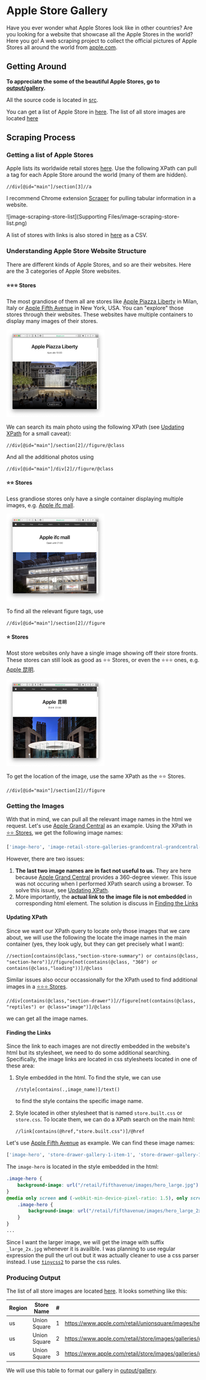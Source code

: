# Apple Store Gallery

Have you ever wonder what Apple Stores look like in other countries? Are you looking for a website that showcase all the Apple Stores in the world? Here you go! A web scraping project to collect the official pictures of Apple Stores all around the world from [apple.com](apple.com).

## Getting Around

**To appreciate the some of the beautiful Apple Stores, go to [output/gallery](output/gallery).**

All the source code is located in [src](src).

You can get a list of Apple Store in [here](./output/apple_store_list.csv). The list of all store images are located [here](./output/all_images.csv)

## Scraping Process

### Getting a list of Apple Stores

Apple lists its worldwide retail stores [here](https://www.apple.com/retail/storelist/). Use the following XPath can pull a tag for each Apple Store around the world (many of them are hidden). 

```xquery
//div[@id="main"]/section[3]//a
```

I recommend Chrome extension [Scraper](https://chrome.google.com/webstore/detail/scraper/mbigbapnjcgaffohmbkdlecaccepngjd) for pulling tabular information in a website.

![image-scraping-store-list](Supporting Files/image-scraping-store-list.png)

A list of stores with links is also stored in [here](./output/apple_store_list.csv) as a CSV.

### Understanding Apple Store Website Structure

There are different kinds of Apple Stores, and so are their websites. Here are the 3 categories of Apple Store websites. 

#### ⭐️⭐️⭐️ Stores

The most grandiose of them all are stores like [Apple Piazza Liberty](https://www.apple.com/it/retail/piazzaliberty/) in Milan, Italy or [Apple Fifth Avenue](https://www.apple.com/retail/fifthavenue/) in New York, USA. You can "explore" those stores through their websites. These websites have multiple containers to display many images of their stores.

<img src="Supporting Files/image-apple-piazza-liberty.png" alt="Apple Piazza Liberty" style="zoom: 25%;" />

We can search its main photo using the following XPath (see [Updating XPath](#Updating-XPath) for a small caveat):

```xquery
//div[@id="main"]/section[2]//figure/@class
```

And all the additional photos using

```xquery
//div[@id="main"]/div[2]//figure/@class
```

#### ⭐️⭐️ Stores

Less grandiose stores only have a single container displaying multiple images, e.g. [Apple ifc mall](https://www.apple.com/hk/en/retail/ifcmall/). 

<img src="Supporting Files/image-apple-ifc-mall.png" alt="Apple ifc mall" style="zoom:25%;" />

To find all the relevant figure tags, use  

```xquery
//div[@id="main"]/section[2]//figure
```

#### ⭐️ Stores

Most store websites only have a single image showing off their store fronts. These stores can still look as good as ⭐️⭐️ Stores, or even the ⭐️⭐️⭐️ ones, e.g. [Apple 昆明](https://www.apple.com.cn/cn/retail/kunming/).

<img src="Supporting Files/image-apple-kunming.png" alt="Apple 昆明" style="zoom:25%;" />

To get the location of the image, use the same XPath as the ⭐️⭐️ Stores.

```xquery
//div[@id="main"]/section[2]//figure
```

### Getting the Images

With that in mind, we can pull all the relevant image names in the html we request. Let's use [Apple Grand Central]('https://www.apple.com/retail/grandcentral/') as an example. Using the XPath in [⭐️⭐️ Stores](#⭐️⭐️-Stores), we get the following image names:

```python
['image-hero', 'image-retail-store-galleries-grandcentral-grandcentral-gallery-image2', 'image-retail-store-galleries-grandcentral-grandcentral-gallery-image3', 'image-retail-store-galleries-grandcentral-grandcentral-gallery-image4', 'image-retail-store-galleries-grandcentral-grandcentral-gallery-image5', 'image-retail-store-galleries-grandcentral-grandcentral-gallery-image6', 'image-store-360-overlay', 'loading']
```

However, there are two issues:

1. **The last two image names are in fact not useful to us.** They are here because [Apple Grand Central]('https://www.apple.com/retail/grandcentral/') provides a 360-degree viewer. This issue was not  occuring when I performed XPath search using a browser. To solve this issue, see [Updating XPath](#Updating-XPath).
2. More importantly, the **actual link to the image file is not embedded** in corresponding html element. The solution is discuss in [Finding the Links](#Finding-the-Links)

#### Updating XPath

Since we want our XPath query to locate only those images that we care about, we will use the following the locate the image names in the main container (yes, they look ugly, but they can get precisely what I want):

```xquery
//section[contains(@class,"section-store-summary") or contains(@class, "section-hero")]//figure[not(contains(@class, "360") or contains(@class,"loading"))]/@class
```

Similar issues also occur occassionally for the XPath used to find additional images in a [⭐️⭐️⭐️ Stores](#⭐️⭐️⭐️-Stores). 

```xquery
//div[contains(@class,"section-drawer")]//figure[not(contains(@class, "reptiles") or @class="image")]/@class
```

we can get all the image names.

#### Finding the Links

Since the link to each images are not directly embedded in the website's html but its stylesheet, we need to do some additional searching. Specifically, the image links are located in css stylesheets located in one of these area:

1. Style embedded in the html. To find the style, we can use

   ```xquery
   //style[contains(.,image_name)]/text()
   ```

   to find the style contains the specific image name.

2. Style located in other stylesheet that is named `store.built.css` or `store.css`. To locate them, we can do a XPath search on the main html:

   ```xquery
   //link[contains(@href,"store.built.css")]/@href
   ```

Let's use [Apple Fifth Avenue](https://www.apple.com/retail/fifthavenue/) as example. We can find these image names:

```python
['image-hero', 'store-drawer-gallery-1-item-1', 'store-drawer-gallery-1-item-2', 'store-drawer-gallery-2-item-1', 'store-drawer-gallery-2-item-2', 'store-drawer-gallery-3-item-1', 'store-drawer-gallery-3-item-2']
```

The `image-hero` is located in the style embedded in the html:

```css
.image-hero {
	background-image: url("/retail/fifthavenue/images/hero_large.jpg")
}
@media only screen and (-webkit-min-device-pixel-ratio: 1.5), only screen and (min-resolution: 1.5dppx), (-webkit-min-device-pixel-ratio: 1.5), (min-resolution: 144dpi) {
	.image-hero {
		background-image: url("/retail/fifthavenue/images/hero_large_2x.jpg")
	}
}
...
```

Since I want the larger image, we will get the image with suffix `_large_2x.jpg` whenever it is availble. I was planning to use regular expression the pull the url out but it was actually cleaner to use a css parser instead. I use  [`tinycss2`](https://tinycss2.readthedocs.io/en/latest/) to parse the css rules.

### Producing Output

The list of all store images are located [here](./output/all_images.csv). It looks something like this:

| Region | Store Name   | #    | Link                                                         | Store Link                                |
| ------ | ------------ | ---- | ------------------------------------------------------------ | ----------------------------------------- |
| us     | Union Square | 1    | https://www.apple.com/retail/unionsquare/images/hero_large_2x.jpg | https://www.apple.com/retail/unionsquare/ |
| us     | Union Square | 2    | https://www.apple.com/retail/store/images/galleries/unionsquare/images/02_apple_union_square_023_large_2x.jpg | https://www.apple.com/retail/unionsquare/ |
| us     | Union Square | 3    | https://www.apple.com/retail/store/images/galleries/unionsquare/images/03_apple_union_square_039_large_2x.jpg | https://www.apple.com/retail/unionsquare/ |

We will use this table to format our gallery in [output/gallery](output/gallery).

